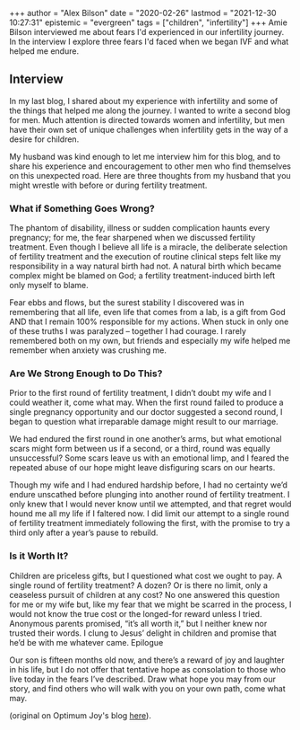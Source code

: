 +++
author = "Alex Bilson"
date = "2020-02-26"
lastmod = "2021-12-30 10:27:31"
epistemic = "evergreen"
tags = ["children", "infertility"]
+++
Amie Bilson interviewed me about fears I'd experienced in our infertility journey. In the interview I explore
three fears I'd faced when we began IVF and what helped me endure.

## Interview

In my last blog, I shared about my experience with infertility and some of the things that helped me along the journey. I wanted to write a second blog for men. Much attention is directed towards women and infertility, but men have their own set of unique challenges when infertility gets in the way of a desire for children.

My husband was kind enough to let me interview him for this blog, and to share his experience and encouragement to other men who find themselves on this unexpected road. Here are three thoughts from my husband that you might wrestle with before or during fertility treatment.

### What if Something Goes Wrong?

The phantom of disability, illness or sudden complication haunts every pregnancy; for me, the fear sharpened when we discussed fertility treatment. Even though I believe all life is a miracle, the deliberate selection of fertility treatment and the execution of routine clinical steps felt like my responsibility in a way natural birth had not. A natural birth which became complex might be blamed on God; a fertility treatment-induced birth left only myself to blame.

Fear ebbs and flows, but the surest stability I discovered was in remembering that all life, even life that comes from a lab, is a gift from God AND that I remain 100% responsible for my actions. When stuck in only one of these truths I was paralyzed – together I had courage. I rarely remembered both on my own, but friends and especially my wife helped me remember when anxiety was crushing me.

### Are We Strong Enough to Do This?

Prior to the first round of fertility treatment, I didn’t doubt my wife and I could weather it, come what may. When the first round failed to produce a single pregnancy opportunity and our doctor suggested a second round, I began to question what irreparable damage might result to our marriage.

We had endured the first round in one another’s arms, but what emotional scars might form between us if a second, or a third, round was equally unsuccessful? Some scars leave us with an emotional limp, and I feared the repeated abuse of our hope might leave disfiguring scars on our hearts.

Though my wife and I had endured hardship before, I had no certainty we’d endure unscathed before plunging into another round of fertility treatment. I only knew that I would never know until we attempted, and that regret would hound me all my life if I faltered now. I did limit our attempt to a single round of fertility treatment immediately following the first, with the promise to try a third only after a year’s pause to rebuild.

### Is it Worth It?

Children are priceless gifts, but I questioned what cost we ought to pay. A single round of fertility treatment? A dozen? Or is there no limit, only a ceaseless pursuit of children at any cost? No one answered this question for me or my wife but, like my fear that we might be scarred in the process, I would not know the true cost or the longed-for reward unless I tried. Anonymous parents promised, “it’s all worth it,” but I neither knew nor trusted their words. I clung to Jesus’ delight in children and promise that he’d be with me whatever came.
Epilogue

Our son is fifteen months old now, and there’s a reward of joy and laughter in his life, but I do not offer that tentative hope as consolation to those who live today in the fears I’ve described. Draw what hope you may from our story, and find others who will walk with you on your own path, come what may.

(original on Optimum Joy's blog [here](https://optimumjoyclinicalcounseling.com/blog/what-to-expect-when-youre-not-expecting-for-men-amie-bilson/)).
